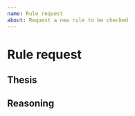 ```yaml
---
name: Rule request
about: Request a new rule to be checked
---
```


# Rule request

<!-- Thanks for coming up with a proposal! -->

## Thesis

<!-- What exactly do you propose? Please, provide code examples. -->

## Reasoning

<!--
Why do you think this is a good idea?

Please, include some strong points and considerations.
-->

<!--

  Love wemake-python-styleguide? ❤️
  Do you want your features to be implemented faster?

  Please consider supporting our collective:
👉  https://opencollective.com/wemake-python-styleguide/donate

-->
